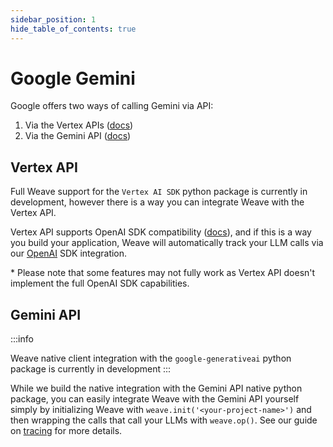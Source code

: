 ```yaml
---
sidebar_position: 1
hide_table_of_contents: true
---
```


# Google Gemini

Google offers two ways of calling Gemini via API:

1. Via the Vertex APIs ([docs](https://cloud.google.com/vertexai/docs))
2. Via the Gemini API ([docs](https://ai.google.dev/gemini-api/docs/quickstart?lang=python))

## Vertex API

Full Weave support for the `Vertex AI SDK` python package is currently in development, however there is a way you can integrate Weave with the Vertex API. 

Vertex API supports OpenAI SDK compatibility ([docs](https://cloud.google.com/vertex-ai/generative-ai/docs/multimodal/call-gemini-using-openai-library)), and if this is a way you build your application, Weave will automatically track your LLM calls via our [OpenAI](/guides/integrations/openai) SDK integration.

\* Please note that some features may not fully work as Vertex API doesn't implement the full OpenAI SDK capabilities.

## Gemini API

:::info

Weave native client integration with the `google-generativeai` python package is currently in development
:::

While we build the native integration with the Gemini API native python package, you can easily integrate Weave with the Gemini API yourself simply by initializing Weave with `weave.init('<your-project-name>')` and then wrapping the calls that call your LLMs with `weave.op()`. See our guide on [tracing](/guides/tracking/tracing) for more details.
